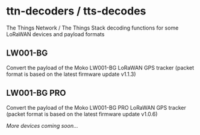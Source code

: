 # ttn-decoders / tts-decodes
The Things Network / The Things Stack decoding functions for some LoRaWAN devices and payload formats 

## LW001-BG
Convert the payload of the Moko LW001-BG LoRaWAN GPS tracker (packet format is based on the latest firmware update v1.1.3)

## LW001-BG PRO
Convert the payload of the Moko LW001-BG PRO LoRaWAN GPS tracker (packet format is based on the latest firmware update v1.0.6)

_More devices coming soon..._
